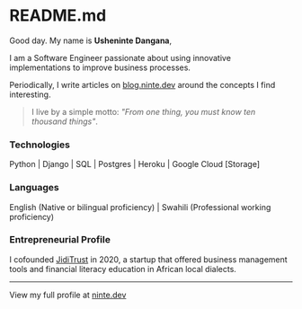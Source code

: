 # README.md

Good day. My name is **Usheninte Dangana**, 

I am a Software Engineer passionate about using innovative implementations to improve business processes.

Periodically, I write articles on [blog.ninte.dev](https://blog.ninte.dev) around the concepts I find interesting.

> I live by a simple motto: _"From one thing, you must know ten thousand things"_. 

### Technologies

Python | Django | SQL | Postgres | Heroku | Google Cloud \[Storage]

### Languages

English (Native or bilingual proficiency) | Swahili (Professional working proficiency)

### Entrepreneurial Profile

I cofounded [JidiTrust](https://github.com/Usheninte/jiditrust-mvp) in 2020, a startup that offered business management tools and financial literacy education in African local dialects.

---

View my full profile at [ninte.dev](https://ninte.dev)
